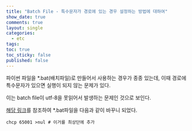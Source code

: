 ```yaml
---
title: "Batch File - 특수문자가 경로에 있는 경우 설정하는 방법에 대하여"
show_date: true
comments: true
layout: single
categories:
  - etc
tags:
toc: true
toc_sticky: false
published: false
---
```


파이썬 파일을 \*.bat(배치파일)로 만들어서 사용하는 경우가 종종 있는데, 이때 경로에 특수문자가 있으면 실행이 되지 않는 문제가 있다. <br/>

이는 batch file이 utf-8을 못읽어서 발생하는 문제인 것으로 보인다. <br/>

[해당 링크](https://superuser.com/questions/1676567/how-to-use-special-characters-from-bat-file-in-windows)를 참조하여 \*.bat파일을 다음과 같이 바꾸니 되었다. <br/>

```
chcp 65001 >nul # 이거를 최상단에 추가
```
